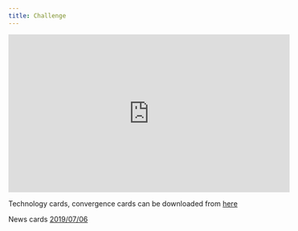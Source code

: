 ```yaml
---
title: Challenge
---
```


<iframe width="560" height="315" src="https://www.youtube.com/embed/videoseries?list=PLbyOzek2hP7Xbi1QESAYY6Hx58SW-Lbra" frameborder="0" allow="accelerometer; autoplay; encrypted-media; gyroscope; picture-in-picture" allowfullscreen>
</iframe>
<br>

Technology cards, convergence cards can be downloaded from [here](https://drive.google.com/open?id=1bZJNYLd6l1RotAlC0Oer-9xqPAUnh8yg)

News cards [2019/07/06](https://drive.google.com/file/d/11EAuV4cmGaI6hJP0XudMENz4q_1w0Hyg/view?usp=sharing)
